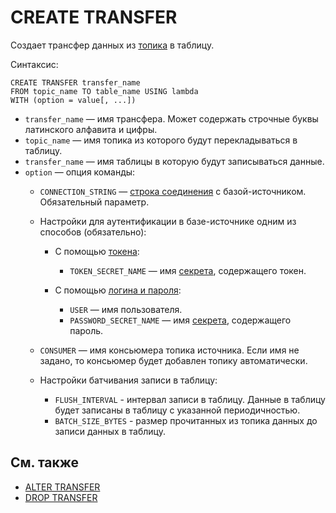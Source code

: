 # CREATE TRANSFER

Создает трансфер данных из [топика](../../../concepts/topic.md) в таблицу.

Синтаксис:

```yql
CREATE TRANSFER transfer_name 
FROM topic_name TO table_name USING lambda
WITH (option = value[, ...])
```

* `transfer_name` — имя трансфера. Может содержать строчные буквы латинского алфавита и цифры.
* `topic_name` — имя топика из которого будут перекладываться в таблицу.
* `transfer_name` — имя таблицы в которую будут записываться данные.
* `option` — опция команды:
  * `CONNECTION_STRING` — [строка соединения](../../../concepts/connect.md#connection_string) c базой-источником. Обязательный параметр.
  * Настройки для аутентификации в базе-источнике одним из способов (обязательно):

    * С помощью [токена](../../../recipes/ydb-sdk/auth-access-token.md):

      * `TOKEN_SECRET_NAME` — имя [секрета](../../../concepts/datamodel/secrets.md), содержащего токен.

    * С помощью [логина и пароля](../../../recipes/ydb-sdk/auth-static.md):

      * `USER` — имя пользователя.
      * `PASSWORD_SECRET_NAME` — имя [секрета](../../../concepts/datamodel/secrets.md), содержащего пароль.

  * `CONSUMER` — имя консьюмера топика источника. Если имя не задано, то консьюмер будет добавлен топику автоматически.

  * Настройки батчивания записи в таблицу:
    * `FLUSH_INTERVAL` - интервал записи в таблицу. Данные в таблицу будет записаны в таблицу с указанной периодичностью.
    * `BATCH_SIZE_BYTES` - размер прочитанных из топика данных до записи данных в таблицу.

## См. также

* [ALTER TRANSFER](alter-transfer.md)
* [DROP TRANSFER](drop-transfer.md)

